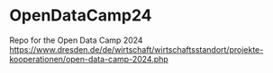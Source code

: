 # OpenDataCamp24
Repo for the Open Data Camp 2024 https://www.dresden.de/de/wirtschaft/wirtschaftsstandort/projekte-kooperationen/open-data-camp-2024.php
